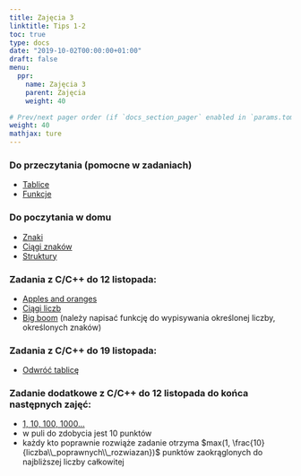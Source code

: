 ```yaml
---
title: Zajęcia 3
linktitle: Tips 1-2
toc: true
type: docs
date: "2019-10-02T00:00:00+01:00"
draft: false
menu:
  ppr:
    name: Zajęcia 3
    parent: Zajęcia
    weight: 40

# Prev/next pager order (if `docs_section_pager` enabled in `params.toml`)
weight: 40
mathjax: ture
---
```


### Do przeczytania (pomocne w zadaniach)
* [Tablice](https://eduwiki.wmi.amu.edu.pl/pms/ppr/c/datatypes#Arrays)
* [Funkcje](https://eduwiki.wmi.amu.edu.pl/pms/ppr/c/functions)

### Do poczytania w domu
* [Znaki](https://eduwiki.wmi.amu.edu.pl/pms/ppr/c/datatypes#Characters)
* [Ciągi znaków](https://eduwiki.wmi.amu.edu.pl/pms/ppr/c/datatypes#Strings)
* [Struktury](https://eduwiki.wmi.amu.edu.pl/pms/ppr/c/datatypes#Structures)

### Zadania z C/C++ do 12 listopada:
<!--12.11.20 c,c++-->
* [Apples and oranges](https://adjule.pl/groups/ppr1la2020/problems/ppr2a)
* [Ciągi liczb](https://adjule.pl/groups/ppr1ca2019/problems/ppr5)
* [Big boom](https://adjule.pl/groups/ppr1ca2019/problems/ppr10a) (należy napisać funkcję do wypisywania określonej liczby, określonych znaków)
### Zadania z C/C++ do 19 listopada:
<!--12.11.20 c,c++-->
* [Odwróć tablicę](https://adjule.pl/groups/ppr1ca2019/problems/ppr_intro_10)

### Zadanie dodatkowe z C/C++ do 12 listopada do końca następnych zajęć:
<!--12.11.20 c,c++-->
*  [1, 10, 100, 1000...](https://adjule.pl/groups/ppr1ca2019/problems/003)
  * w puli do zdobycia jest 10 punktów
  * każdy kto poprawnie rozwiąże zadanie otrzyma $max(1, \frac{10}{liczba\\_poprawnych\\_rozwiazan})$ punktów zaokrąglonych do najbliższej liczby całkowitej
<!-- * Parsowanie Markdown'a -->
<!--   * w puli do zdobycia jest 10 punktów -->
<!--   * każdy kto poprawnie rozwiąże zadanie otrzyma $max(1, \frac{10}{liczba\\_poprawnych\\_rozwiazan})$ punktów zaokrąglonych do najbliższej liczby całkowitej -->
<!--   * można, ale nie trzeba użyć wyrażeń regularnych -->
<!--   * wyjście można sprawdzić ręcznie lub użyć programu `diff` pod Linuksem np. `diff my_out.tsv expected.tsv` -->
<!--   * [wejście](../files/in) -->
<!--   * [wyjście](../files/expected.tsv) -->
